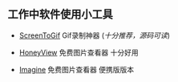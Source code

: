 ## 工作中软件使用小工具

- [ScreenToGif](https://github.com/NickeManarin/ScreenToGif) Gif录制神器  (*十分推荐，源码可读*)
- [HoneyView](https://www.bandisoft.com/honeyview/) 免费图片查看器 十分好用

- [Imagine](https://www.nyam.pe.kr/dev/imagine/) 免费图片查看器 便携版版本
